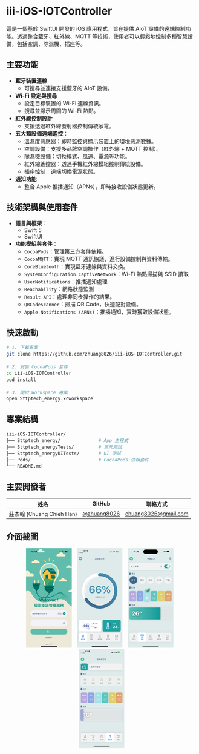 # iii-iOS-IOTController

這是一個基於 SwiftUI 開發的 iOS 應用程式，旨在提供 AIoT 設備的遠端控制功能。透過整合藍牙、紅外線、MQTT 等技術，使用者可以輕鬆地控制多種智慧設備，包括空調、除濕機、插座等。

## 主要功能

- **藍牙裝置連線**
  - 可搜尋並連接支援藍牙的 AIoT 設備。
- **Wi-Fi 設定與搜尋**
  - 設定目標裝置的 Wi-Fi 連線資訊。
  - 搜尋並顯示周圍的 Wi-Fi 熱點。
- **紅外線控制設計**
  - 支援透過紅外線發射器控制傳統家電。
- **五大類設備遠端遙控**：
  - 溫濕度感應器：即時監控與顯示裝置上的環境感測數據。
  - 空調設備：支援多品牌空調操作（紅外線 + MQTT 控制）。
  - 除濕機設備：切換模式、風速、電源等功能。
  - 紅外線遙控器：透過手機紅外線模組控制傳統設備。
  - 插座控制：遠端切換電源狀態。
- **通知功能**
  - 整合 Apple 推播通知（APNs），即時接收設備狀態更新。

## 技術架構與使用套件

- **語言與框架**：
  - Swift 5
  - SwiftUI
- **功能模組與套件**：
  - `CocoaPods`：管理第三方套件依賴。
  - `CocoaMQTT`：實現 MQTT 通訊協議，進行設備控制與資料傳輸。
  - `CoreBluetooth`：實現藍牙連線與資料交換。
  - `SystemConfiguration.CaptiveNetwork`：Wi-Fi 熱點掃描與 SSID 讀取
  - `UserNotifications`：推播通知處理
  - `Reachability`：網路狀態監測
  - `Result API`：處理非同步操作的結果。
  - `QRCodeScanner`：掃描 QR Code，快速配對設備。
  - `Apple Notifications (APNs)`：推播通知，實時獲取設備狀態。

## 快速啟動

```bash
# 1. 下載專案
git clone https://github.com/zhuang8026/iii-iOS-IOTController.git

# 2. 安裝 CocoaPods 套件
cd iii-iOS-IOTController
pod install

# 3. 開啟 Workspace 專案
open Sttptech_energy.xcworkspace
```

## 專案結構

```bash
iii-iOS-IOTController/
├── Sttptech_energy/              # App 主程式
├── Sttptech_energyTests/         # 單元測試
├── Sttptech_energyUITests/       # UI 測試
├── Pods/                         # CocoaPods 依賴套件
└── README.md
```

## 主要開發者

| 姓名                      | GitHub                                       | 聯絡方式             |
| ------------------------- | -------------------------------------------- | -------------------- |
| 莊杰翰 (Chuang Chieh Han) | [@zhuang8026](https://github.com/zhuang8026) | chuang8026@gmail.com |

## 介面截圖

<p align="center">
  <img src="Images/login.png" alt="登入畫面" width="24%" style="margin-right: 10px;" />
  <img src="Images/temp.png" alt="溫濕度畫面" width="24%" style="margin-right: 10px;" />
  <img src="Images/ac.png" alt="空調控制畫面" width="24%" style="margin-right: 10px;" />
  <img src="Images/remote.png" alt="紅外線控制畫面" width="24%" />
</p>

<!-- ### 登入畫面
![AC Control](Images/login.png) -->
